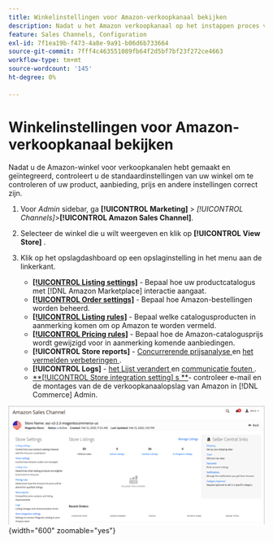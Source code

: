 ```yaml
---
title: Winkelinstellingen voor Amazon-verkoopkanaal bekijken
description: Nadat u het Amazon verkoopkanaal op het instappen proces voltooit, herzie en werk de  [!DNL Commerce]  opslagmontages bij.
feature: Sales Channels, Configuration
exl-id: 7f1ea19b-f473-4a8e-9a91-b06d6b733664
source-git-commit: 7fff4c463551089fb64f2d5bf7bf23f272ce4663
workflow-type: tm+mt
source-wordcount: '145'
ht-degree: 0%

---
```


# Winkelinstellingen voor Amazon-verkoopkanaal bekijken

Nadat u de Amazon-winkel voor verkoopkanalen hebt gemaakt en geïntegreerd, controleert u de standaardinstellingen van uw winkel om te controleren of uw product, aanbieding, prijs en andere instellingen correct zijn.

1. Voor _Admin_ sidebar, ga **[!UICONTROL Marketing]** > _[!UICONTROL Channels]_>**[!UICONTROL Amazon Sales Channel]**.

1. Selecteer de winkel die u wilt weergeven en klik op **[!UICONTROL View Store]** .

1. Klik op het opslagdashboard op een opslaginstelling in het menu aan de linkerkant.

   - [**[!UICONTROL Listing settings]**](./listing-settings.md) - Bepaal hoe uw productcatalogus met [!DNL Amazon Marketplace] interactie aangaat.
   - [**[!UICONTROL Order settings]**](./order-settings.md) - Bepaal hoe Amazon-bestellingen worden beheerd.
   - [**[!UICONTROL Listing rules]**](./listing-rules.md) - Bepaal welke catalogusproducten in aanmerking komen om op Amazon te worden vermeld.
   - [**[!UICONTROL Pricing rules]**](./pricing-products.md) - Bepaal hoe de Amazon-catalogusprijs wordt gewijzigd voor in aanmerking komende aanbiedingen.
   - **[!UICONTROL Store reports]** - [ Concurrerende prijsanalyse ](./competitive-price-analysis.md) en [ het vermelden verbeteringen ](./listing-improvements.md).
   - **[!UICONTROL Logs]** - [ het Lijst verandert ](./listing-changes-log.md) en [ communicatie fouten ](./communication-errors-log.md).
   - [**[!UICONTROL Store integration setting] s **](./store-integration-settings.md)- controleer e-mail en de montages van de de verkoopkanaalopslag van Amazon in [!DNL Commerce] Admin.

![ dashboard van de Opslag ](assets/ob-store-review.png){width="600" zoomable="yes"}
